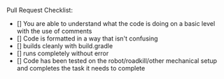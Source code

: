 Pull Request Checklist:
- [] You are able to understand what the code is doing on a basic level with the use of comments
- [] Code is formatted in a way that isn't confusing
- [] builds cleanly with build.gradle
- [] runs completely without error
- [] Code has been tested on the robot/roadkill/other mechanical setup and completes the task it needs to complete
